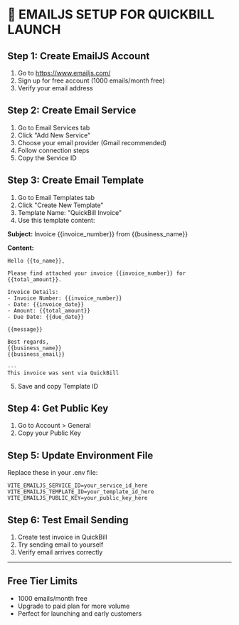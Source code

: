 # 📧 EMAILJS SETUP FOR QUICKBILL LAUNCH

## Step 1: Create EmailJS Account

1. Go to https://www.emailjs.com/
2. Sign up for free account (1000 emails/month free)
3. Verify your email address

## Step 2: Create Email Service

1. Go to Email Services tab
2. Click "Add New Service"
3. Choose your email provider (Gmail recommended)
4. Follow connection steps
5. Copy the Service ID

## Step 3: Create Email Template

1. Go to Email Templates tab
2. Click "Create New Template"
3. Template Name: "QuickBill Invoice"
4. Use this template content:

**Subject:** Invoice {{invoice_number}} from {{business_name}}

**Content:**

```
Hello {{to_name}},

Please find attached your invoice {{invoice_number}} for {{total_amount}}.

Invoice Details:
- Invoice Number: {{invoice_number}}
- Date: {{invoice_date}}
- Amount: {{total_amount}}
- Due Date: {{due_date}}

{{message}}

Best regards,
{{business_name}}
{{business_email}}

---
This invoice was sent via QuickBill
```

5. Save and copy Template ID

## Step 4: Get Public Key

1. Go to Account > General
2. Copy your Public Key

## Step 5: Update Environment File

Replace these in your .env file:

```
VITE_EMAILJS_SERVICE_ID=your_service_id_here
VITE_EMAILJS_TEMPLATE_ID=your_template_id_here
VITE_EMAILJS_PUBLIC_KEY=your_public_key_here
```

## Step 6: Test Email Sending

1. Create test invoice in QuickBill
2. Try sending email to yourself
3. Verify email arrives correctly

---

## Free Tier Limits

- 1000 emails/month free
- Upgrade to paid plan for more volume
- Perfect for launching and early customers
